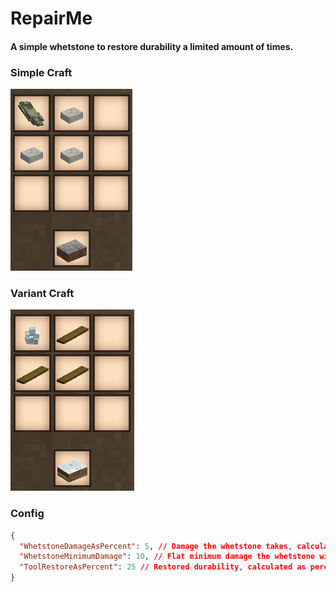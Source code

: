 ﻿# RepairMe
#### A simple whetstone to restore durability a limited amount of times.

### Simple Craft
![SimpleCraft.png](Images/SimpleCraft.png)

### Variant Craft
![DiamondCraft.png](Images/DiamondCraft.png)

### Config

```json
{
  "WhetstoneDamageAsPercent": 5, // Damage the whetstone takes, calculated as percent from the total durability of the repaired tool
  "WhetstoneMinimumDamage": 10, // Flat minimum damage the whetstone will take if the %-result is below it
  "ToolRestoreAsPercent": 25 // Restored durability, calculated as percent from the total durability
}
```